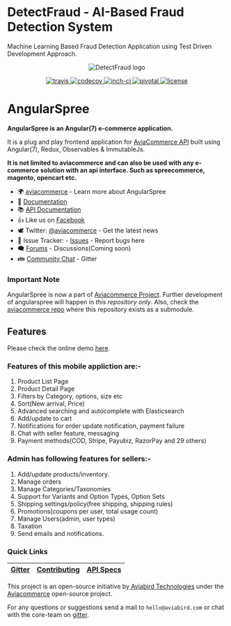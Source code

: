 # DetectFraud - AI-Based Fraud Detection System
Machine Learning Based Fraud Detection Application using Test Driven Development Approach.

<p align="center">
    <img alt="DetectFraud logo" title="Aviacommerce Logo" src="https://res.cloudinary.com/aviabird/image/upload/h_250/v1539065176/aviacommerce/logo/main.png">
</p>
<p align="center">
  <a href="https://travis-ci.com/aviacommerce/avia">
    <img src="https://travis-ci.com/aviacommerce/avia.svg?branch=develop" alt="travis" title="build-status"/>
  </a>
  <a href="https://codecov.io/gh/aviacommerce/avia">
    <img src="https://codecov.io/gh/aviacommerce/avia/branch/develop/graph/badge.svg" alt="codecov" title="coverage-status"/>
  </a>
  <a href="http://inch-ci.org/github/aviacommerce/avia">
    <img src="http://inch-ci.org/github/aviacommerce/avia.svg?branch=develop" alt="inch-ci" title="doc-status"/>
  </a>
  <a href="https://www.pivotaltracker.com/n/projects/2149807">
    <img src="http://res.cloudinary.com/zeus999/image/upload/c_limit,h_1041,w_1487/v1486457388/Yatrum%20Logo/pt-badge_ss3dyt.svg" alt="pivotal" title="project-tracker"/>
  </a>
   <a href="">
    <img src="https://img.shields.io/badge/license-MIT-brightgreen.svg?style=flat" alt="license" title="Software License"/>
  </a>
</p>

# AngularSpree

**AngularSpree is an Angular(7) e-commerce application.**

It is a plug and play frontend application for [AviaCommerce API](https://www.aviacommerce.org/docs/apis-getting-started.html) built using Angular(7), Redux, Observables & ImmutableJs.

**It is not limited to aviacommerce and can also be used with any e-commerce solution with an api interface. Such as spreecommerce, magento, opencart etc.**

- 🌍 [aviacommerce](https://aviacommerce.org/) - Learn more about AngularSpree
- 📖 [Documentation](https://www.aviacommerce.org/docs/frontend-install.html)
- 📚 [API Documentation](https://www.aviacommerce.org/docs/apis-getting-started.html)
- 👍 Like us on [Facebook](https://www.facebook.com/aviacommerce)
- 🕊 Twitter: [@aviacommerce](https://twitter.com/aviacommerce) - Get the latest news
- 🐞 Issue Tracker: - [Issues](https://github.com/aviacommerce/avia/issues) - Report bugs here
- 🗨 [Forums](https://forum.aviacommerce.org/) - Discussions(Coming soon)
- 👪 [Community Chat](https://gitter.im/avia-commerce/Lobby) - Gitter

### Important Note

AngularSpree is now a part of [Aviacommerce Project](https://aviacommerce.org). Further development of angularspree will happen in _this repository only_. Also, check the [aviacommerce repo](https://github.com/aviacommerce/avia) where this repository exists as a submodule.

## Features

Please check the online demo [here](https://www.aviacommerce.org/demo/demo.html).

### Features of this mobile appliction are:-

1. Product List Page
2. Product Detail Page
3. Filters by Category, options, size etc
4. Sort(New arrival, Price)
5. Advanced searching and autocomplete with Elasticsearch
6. Add/update to cart
7. Notifications for order update notification, payment failure
8. Chat with seller feature, messaging
9. Payment methods(COD, Stripe, Payubiz, RazorPay and 29 others)

### Admin has following features for sellers:-

1. Add/update products/inventory.
2. Manage orders
3. Manage Categories/Taxonomies
4. Support for Variants and Option Types, Option Sets
5. Shipping settings/policy(free shipping, shipping rules)
6. Promotions(coupons per user, total usage count)
7. Manage Users(admin, user types)
8. Taxation
9. Send emails and notifications.

### Quick Links

| [Gitter](https://gitter.im/avia-commerce/Lobby) | [Contributing](https://www.aviacommerce.org/docs/how-to-contribute.html) | [API Specs](https://www.aviacommerce.org/docs/apis-getting-started.html) |
| ----------------------------------------------- | ------------------------------------------------------------------------ | ------------------------------------------------------------------------ |


This project is an open-source initiative by[ Aviabird Technologies](https://aviabird.com) under the [Aviacommerce](https://aviacommerce.org) open-source project.

For any questions or suggestions send a mail to `hello@aviabird.com` or chat with the core-team on [gitter](https://gitter.im/avia-commerce/Lobby).

